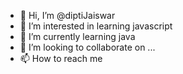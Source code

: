 - 👋 Hi, I’m @diptiJaiswar
- 👀 I’m interested in learning javascript
- 🌱 I’m currently learning java
- 💞️ I’m looking to collaborate on ...
- 📫 How to reach me 

<!---
diptiJaiswar/diptiJaiswar is a ✨ special ✨ repository because its `README.md` (this file) appears on your GitHub profile.
You can click the Preview link to take a look at your changes.
--->
